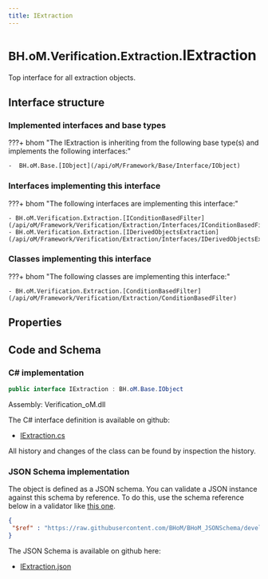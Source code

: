 ```yaml
---
title: IExtraction
---
```


# <small>BH.oM.Verification.Extraction.</small>**IExtraction**

Top interface for all extraction objects.

## Interface structure

### Implemented interfaces and base types

???+ bhom "The IExtraction is inheriting from the following base type(s) and implements the following interfaces:"

    -  BH.oM.Base.[IObject](/api/oM/Framework/Base/Interface/IObject)


### Interfaces implementing this interface

???+ bhom "The following interfaces are implementing this interface:"

    - BH.oM.Verification.Extraction.[IConditionBasedFilter](/api/oM/Framework/Verification/Extraction/Interfaces/IConditionBasedFilter)
    - BH.oM.Verification.Extraction.[IDerivedObjectsExtraction](/api/oM/Framework/Verification/Extraction/Interfaces/IDerivedObjectsExtraction)


### Classes implementing this interface

???+ bhom "The following classes are implementing this interface:"

    - BH.oM.Verification.Extraction.[ConditionBasedFilter](/api/oM/Framework/Verification/Extraction/ConditionBasedFilter)


## Properties

## Code and Schema

### C# implementation

``` C# title="C#"
public interface IExtraction : BH.oM.Base.IObject
```

Assembly: Verification_oM.dll

The C# interface definition is available on github:

- [IExtraction.cs](https://github.com/BHoM/BHoM/blob/develop/Verification_oM/Extraction\Interfaces\IExtraction.cs)

All history and changes of the class can be found by inspection the history.
### JSON Schema implementation

The object is defined as a JSON schema. You can validate a JSON instance against this schema by reference. To do this, use the schema reference below in a validator like [this one](https://www.jsonschemavalidator.net/).

``` json title="JSON Schema"
{
 "$ref" : "https://raw.githubusercontent.com/BHoM/BHoM_JSONSchema/develop/Verification_oM/Extraction/IExtraction.json"
}
```

The JSON Schema is available on github here:

- [IExtraction.json](https://github.com/BHoM/BHoM_JSONSchema/blob/develop/Verification_oM/Extraction/IExtraction.json)

